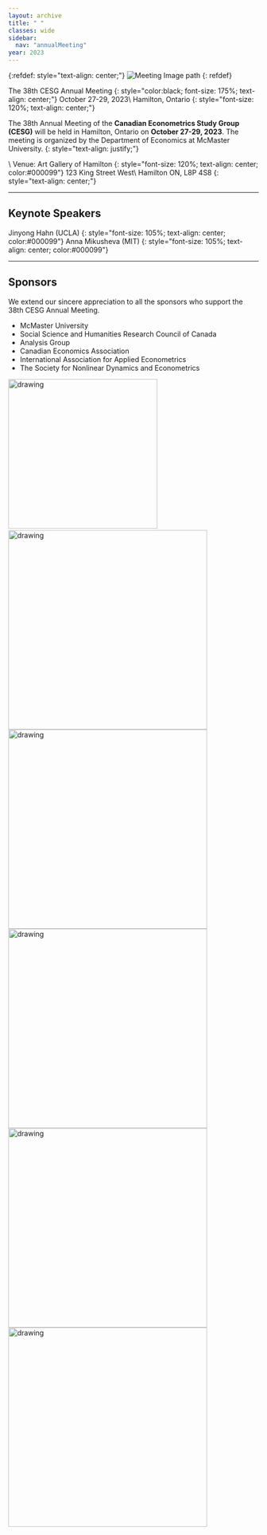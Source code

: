 ```yaml
---
layout: archive
title: " "
classes: wide
sidebar:
  nav: "annualMeeting"
year: 2023
---
```

{:refdef: style="text-align: center;"}
![Meeting Image path](/assets/images/{{page.year}}/annualMeeting.jpg)
{: refdef}


The 38th CESG Annual Meeting
{: style="color:black; font-size: 175%; text-align: center;"}
October 27-29, 2023\\
Hamilton, Ontario
{: style="font-size: 120%; text-align: center;"}

The 38th Annual Meeting of the **Canadian Econometrics Study Group (CESG)** will be held in Hamilton, Ontario on **October 27-29, 2023**. The meeting is organized by the Department of Economics at McMaster University.
{: style="text-align: justify;"}

\\
Venue: Art Gallery of Hamilton
{: style="font-size: 120%; text-align: center; color:#000099"}
123 King Street West\\
Hamilton ON, L8P 4S8
{: style="text-align: center;"}

---
## Keynote Speakers
Jinyong Hahn (UCLA)
{: style="font-size: 105%; text-align: center; color:#000099"}
Anna Mikusheva (MIT)
{: style="font-size: 105%; text-align: center; color:#000099"}


---
## Sponsors

We extend our sincere appreciation to all the sponsors who support the 38th CESG Annual Meeting. 
- McMaster University
- Social Science and Humanities Research Council of Canada
- Analysis Group
- Canadian Economics Association
- International Association for Applied Econometrics
- The Society for Nonlinear Dynamics and Econometrics


<img src="/assets/images/{{page.year}}/mcmaster_re.png" alt="drawing" width="300"/>
&emsp;&emsp;&emsp;<img src="/assets/images/{{page.year}}/sshrc_re.png" alt="drawing" width="400"/>

<img src="/assets/images/{{page.year}}/analysis_group_re.png" alt="drawing" width="400"/>
<img src="/assets/images/{{page.year}}/cea_re.png" alt="drawing" width="400"/>

<img src="/assets/images/{{page.year}}/iaae_re.png" alt="drawing" width="400"/>
<img src="/assets/images/{{page.year}}/snde_re.png" alt="drawing" width="400"/>
